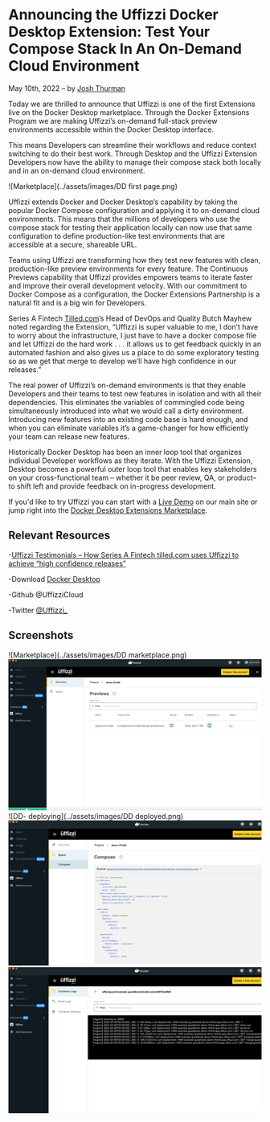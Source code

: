 # Announcing the Uffizzi Docker Desktop Extension: Test Your Compose Stack In An On-Demand Cloud Environment 

May 10th, 2022 – by [Josh Thurman](https://twitter.com/joshthurman19) 

Today we are thrilled to announce that Uffizzi is one of the first Extensions live on the Docker Desktop marketplace.  Through the Docker Extensions Program we are making Uffizzi’s on-demand full-stack preview environments accessible within the Docker Desktop interface.

This means Developers can streamline their workflows and reduce context switching to do their best work.  Through Desktop and the Uffizzi Extension Developers now have the ability to manage their compose stack both locally and in an on-demand cloud environment.  

![Marketplace](../assets/images/DD first page.png) 

Uffizzi extends Docker and Docker Desktop‘s capability by taking the popular Docker Compose configuration and applying it to on-demand cloud environments.  This means that the millions of developers who use the compose stack for testing their application locally can now use that same configuration to define production-like test environments that are accessible at a secure, shareable URL.  

Teams using Uffizzi are transforming how they test new features with clean, production-like preview environments for every feature.  The Continuous Previews capability that Uffizzi provides empowers teams to iterate faster and improve their overall development velocity.  With our commitment to Docker Compose as a configuration, the Docker Extensions Partnership is a natural fit and is a big win for Developers.

Series A Fintech [Tilled.com](https://tilled.com/)’s Head of DevOps and Quality Butch Mayhew noted regarding the Extension, “Uffizzi is super valuable to me, I don’t have to worry about the infrastructure, I just have to have a docker compose file and let Uffizzi do the hard work . . . it allows us to get feedback quickly in an automated fashion and also gives us a place to do some exploratory testing so as we get that merge to develop we’ll have high confidence in our releases.” 

The real power of Uffizzi’s on-demand environments is that they enable Developers and their teams to test new features in isolation and with all their dependencies.  This eliminates the variables of commingled code being simultaneously introduced into what we would call a dirty environment.  Introducing new features into an existing code base is hard enough, and when you can eliminate variables it’s a game-changer for how efficiently your team can release new features.

Historically Docker Desktop has been an inner loop tool that organizes individual Developer workflows as they iterate.  With the Uffizzi Extension, Desktop becomes a powerful outer loop tool that enables key stakeholders on your cross-functional team – whether it be peer review, QA, or product– to shift left and provide feedback on in-progress development.

If you'd like to try Uffizzi you can start with a [Live Demo](https://uffizzi.com) on our main site or jump right into the [Docker Desktop Extensions Marketplace](https://www.docker.com/blog/docker-extensions-discover-build-integrate-new-tools-into-docker-desktop).
 
## Relevant Resources

-[Uffizzi Testimonials – How Series A Fintech tilled.com uses Uffizzi to achieve “high confidence releases”](https://www.youtube.com/watch?v=vPVBcq8qzj4&t=2s)

-Download [Docker Desktop](https://www.docker.com/products/docker-desktop)

-Github @UffizziCloud 

-Twitter [@Uffizzi_](https://twitter.com/Uffizzi_)

## Screenshots

![Marketplace](../assets/images/DD marketplace.png)
![DD Previews](../assets/images/DD-Previews.png)
![DD- deploying](../assets/images/DD deployed.png) 
![DD- composespec](../assets/images/DDcomposespec.png)
![DD-logs](../assets/images/DDlogs.png)
